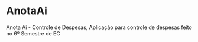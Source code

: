 # AnotaAi
Anota Ai - Controle de Despesas, Aplicação para controle de despesas feito no 6º Semestre de EC
